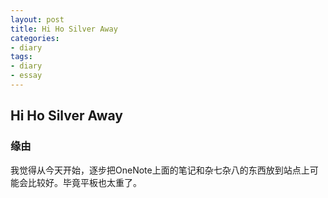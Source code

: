 ```yaml
---
layout: post
title: Hi Ho Silver Away
categories:
- diary
tags:
- diary
- essay
---
```


## Hi Ho Silver Away

### 缘由

我觉得从今天开始，逐步把OneNote上面的笔记和杂七杂八的东西放到站点上可能会比较好。毕竟平板也太重了。